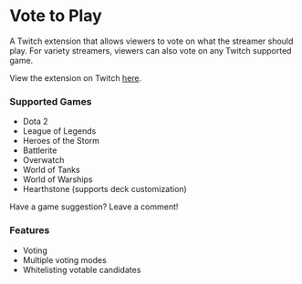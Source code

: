 # Vote to Play
A Twitch extension that allows viewers to vote on what the streamer should play.
For variety streamers, viewers can also vote on any Twitch supported game.

View the extension on Twitch [here](https://www.twitch.tv/ext/0ms0a4rmjh6b7beixaqndrefsz1dfy).

### Supported Games

* Dota 2
* League of Legends
* Heroes of the Storm
* Battlerite
* Overwatch
* World of Tanks
* World of Warships
* Hearthstone (supports deck customization)


Have a game suggestion? Leave a comment!


### Features

* Voting
* Multiple voting modes
* Whitelisting votable candidates
